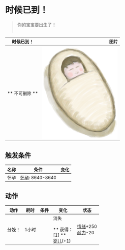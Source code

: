 # 时候已到！  
> 你的宝宝要出生了！<br><br>  
  
  时候已到！  |   图片   
 ----  |  ----:   
 ** 不可删除 **  |  <img decoding="async" src="Sprite/Baby.png" href="a.md" style="max-width:300px;max-height:300px;">   
  
## 触发条件  
名称  |  条件  |  变化  
----  |  ----  |  ----  
怀孕  |  [怀孕](Pregnancy.md): 8640-8640  |    
## 动作  
动作  |  耗时  |  条件  |  变化  |  状态  
----  |  ----  |  ----  |  ----  |  ----  
分娩！<br>  |  1小时  |    |  消失<br><br>** 获得： **<br>** [1] **<br>  [婴儿](Baby.md)(+1)<br>  |  [情绪](Morale.md)+250<br>[耐力](Stamina.md)-20  
